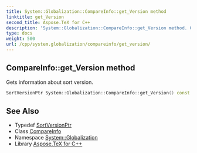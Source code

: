```yaml
---
title: System::Globalization::CompareInfo::get_Version method
linktitle: get_Version
second_title: Aspose.TeX for C++
description: 'System::Globalization::CompareInfo::get_Version method. Gets information about sort version in C++.'
type: docs
weight: 500
url: /cpp/system.globalization/compareinfo/get_version/
---
```

## CompareInfo::get_Version method


Gets information about sort version.

```cpp
SortVersionPtr System::Globalization::CompareInfo::get_Version() const
```

## See Also

* Typedef [SortVersionPtr](../../sortversionptr/)
* Class [CompareInfo](../)
* Namespace [System::Globalization](../../)
* Library [Aspose.TeX for C++](../../../)
